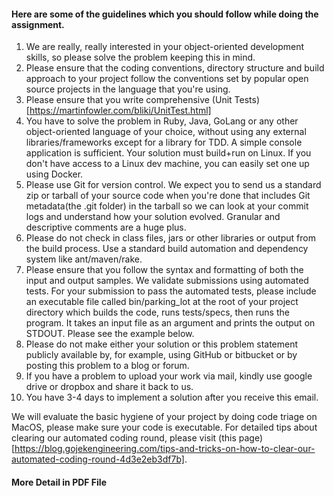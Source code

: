 #### Here are some of the guidelines which you should follow while doing the assignment.  

1. We are really, really interested in your object-oriented development skills, so please solve the problem keeping this in mind.
2. Please ensure that the coding conventions, directory structure and build approach to your project follow the conventions set by popular open source projects in the language that you're using.
3. Please ensure that you write comprehensive (Unit Tests)[https://martinfowler.com/bliki/UnitTest.html]
4. You have to solve the problem in Ruby, Java, GoLang or any other object-oriented language of your choice, without using any external libraries/frameworks except for a library for TDD. A simple console application is sufficient. Your solution must build+run on Linux. If you don't have access to a Linux dev machine, you can easily set one up using Docker.
5. Please use Git for version control. We expect you to send us a standard zip or tarball of your source code when you're done that includes Git metadata(the .git folder) in the tarball so we can look at your commit logs and understand how your solution evolved. Granular and descriptive comments are a huge plus.
6. Please do not check in class files, jars or other libraries or output from the build process. Use a standard build automation and dependency system like ant/maven/rake.
7. Please ensure that you follow the syntax and formatting of both the input and output samples. We validate submissions using automated tests. For your submission to pass the automated tests, please include an executable file called bin/parking_lot at the root of your project directory which builds the code, runs tests/specs, then runs the program. It takes an input file as an argument and prints the output on STDOUT. Please see the example below.
8. Please do not make either your solution or this problem statement publicly available by, for example, using GitHub or bitbucket or by posting this problem to a blog or forum.
9. If you have a problem to upload your work via mail, kindly use google drive or dropbox and share it back to us.
10. You have 3-4 days to implement a solution after you receive this email.


We will evaluate the basic hygiene of your project by doing code triage on MacOS, please make sure your code is executable. 
For detailed tips about clearing our automated coding round, please visit (this page)[https://blog.gojekengineering.com/tips-and-tricks-on-how-to-clear-our-automated-coding-round-4d3e2eb3df7b].

#### More Detail in PDF File
